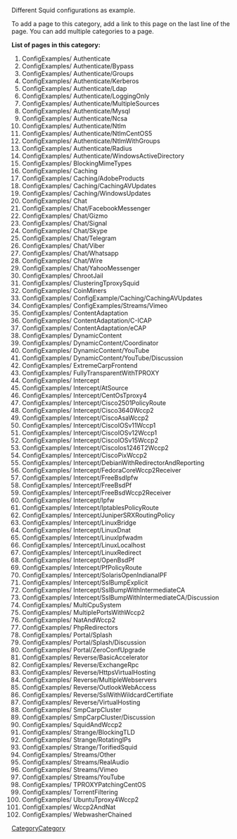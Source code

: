 Different Squid configurations as example.

To add a page to this category, add a link to this page on the last line
of the page. You can add multiple categories to a page.

**List of pages in this category:**

1.  ConfigExamples/
    Authenticate
2.  ConfigExamples/
    Authenticate/Bypass
3.  ConfigExamples/
    Authenticate/Groups
4.  ConfigExamples/
    Authenticate/Kerberos
5.  ConfigExamples/
    Authenticate/Ldap
6.  ConfigExamples/
    Authenticate/LoggingOnly
7.  ConfigExamples/
    Authenticate/MultipleSources
8.  ConfigExamples/
    Authenticate/Mysql
9.  ConfigExamples/
    Authenticate/Ncsa
10. ConfigExamples/
    Authenticate/Ntlm
11. ConfigExamples/
    Authenticate/NtlmCentOS5
12. ConfigExamples/
    Authenticate/NtlmWithGroups
13. ConfigExamples/
    Authenticate/Radius
14. ConfigExamples/
    Authenticate/WindowsActiveDirectory
15. ConfigExamples/
    BlockingMimeTypes
16. ConfigExamples/
    Caching
17. ConfigExamples/
    Caching/AdobeProducts
18. ConfigExamples/
    Caching/CachingAVUpdates
19. ConfigExamples/
    Caching/WindowsUpdates
20. ConfigExamples/
    Chat
21. ConfigExamples/
    Chat/FacebookMessenger
22. ConfigExamples/
    Chat/Gizmo
23. ConfigExamples/
    Chat/Signal
24. ConfigExamples/
    Chat/Skype
25. ConfigExamples/
    Chat/Telegram
26. ConfigExamples/
    Chat/Viber
27. ConfigExamples/
    Chat/Whatsapp
28. ConfigExamples/
    Chat/Wire
29. ConfigExamples/
    Chat/YahooMessenger
30. ConfigExamples/
    ChrootJail
31. ConfigExamples/
    ClusteringTproxySquid
32. ConfigExamples/
    CoinMiners
33. ConfigExamples/
    ConfigExample/Caching/CachingAVUpdates
34. ConfigExamples/
    ConfigExamples/Streams/Vimeo
35. ConfigExamples/
    ContentAdaptation
36. ConfigExamples/
    ContentAdaptation/C-ICAP
37. ConfigExamples/
    ContentAdaptation/eCAP
38. ConfigExamples/
    DynamicContent
39. ConfigExamples/
    DynamicContent/Coordinator
40. ConfigExamples/
    DynamicContent/YouTube
41. ConfigExamples/
    DynamicContent/YouTube/Discussion
42. ConfigExamples/
    ExtremeCarpFrontend
43. ConfigExamples/
    FullyTransparentWithTPROXY
44. ConfigExamples/
    Intercept
45. ConfigExamples/
    Intercept/AtSource
46. ConfigExamples/
    Intercept/CentOsTproxy4
47. ConfigExamples/
    Intercept/Cisco2501PolicyRoute
48. ConfigExamples/
    Intercept/Cisco3640Wccp2
49. ConfigExamples/
    Intercept/CiscoAsaWccp2
50. ConfigExamples/
    Intercept/CiscoIOSv11Wccp1
51. ConfigExamples/
    Intercept/CiscoIOSv12Wccp1
52. ConfigExamples/
    Intercept/CiscoIOSv15Wccp2
53. ConfigExamples/
    Intercept/CiscoIos1246T2Wccp2
54. ConfigExamples/
    Intercept/CiscoPixWccp2
55. ConfigExamples/
    Intercept/DebianWithRedirectorAndReporting
56. ConfigExamples/
    Intercept/FedoraCoreWccp2Receiver
57. ConfigExamples/
    Intercept/FreeBsdIpfw
58. ConfigExamples/
    Intercept/FreeBsdPf
59. ConfigExamples/
    Intercept/FreeBsdWccp2Receiver
60. ConfigExamples/
    Intercept/Ipfw
61. ConfigExamples/
    Intercept/IptablesPolicyRoute
62. ConfigExamples/
    Intercept/JuniperSRXRoutingPolicy
63. ConfigExamples/
    Intercept/LinuxBridge
64. ConfigExamples/
    Intercept/LinuxDnat
65. ConfigExamples/
    Intercept/LinuxIpfwadm
66. ConfigExamples/
    Intercept/LinuxLocalhost
67. ConfigExamples/
    Intercept/LinuxRedirect
68. ConfigExamples/
    Intercept/OpenBsdPf
69. ConfigExamples/
    Intercept/PfPolicyRoute
70. ConfigExamples/
    Intercept/SolarisOpenIndianaIPF
71. ConfigExamples/
    Intercept/SslBumpExplicit
72. ConfigExamples/
    Intercept/SslBumpWithIntermediateCA
73. ConfigExamples/
    Intercept/SslBumpWithIntermediateCA/Discussion
74. ConfigExamples/
    MultiCpuSystem
75. ConfigExamples/
    MultiplePortsWithWccp2
76. ConfigExamples/
    NatAndWccp2
77. ConfigExamples/
    PhpRedirectors
78. ConfigExamples/
    Portal/Splash
79. ConfigExamples/
    Portal/Splash/Discussion
80. ConfigExamples/
    Portal/ZeroConfUpgrade
81. ConfigExamples/
    Reverse/BasicAccelerator
82. ConfigExamples/
    Reverse/ExchangeRpc
83. ConfigExamples/
    Reverse/HttpsVirtualHosting
84. ConfigExamples/
    Reverse/MultipleWebservers
85. ConfigExamples/
    Reverse/OutlookWebAccess
86. ConfigExamples/
    Reverse/SslWithWildcardCertifiate
87. ConfigExamples/
    Reverse/VirtualHosting
88. ConfigExamples/
    SmpCarpCluster
89. ConfigExamples/
    SmpCarpCluster/Discussion
90. ConfigExamples/
    SquidAndWccp2
91. ConfigExamples/
    Strange/BlockingTLD
92. ConfigExamples/
    Strange/RotatingIPs
93. ConfigExamples/
    Strange/TorifiedSquid
94. ConfigExamples/
    Streams/Other
95. ConfigExamples/
    Streams/RealAudio
96. ConfigExamples/
    Streams/Vimeo
97. ConfigExamples/
    Streams/YouTube
98. ConfigExamples/
    TPROXYPatchingCentOS
99. ConfigExamples/
    TorrentFiltering
100. ConfigExamples/
     UbuntuTproxy4Wccp2
101. ConfigExamples/
     Wccp2AndNat
102. ConfigExamples/
     WebwasherChained

[CategoryCategory](https://wiki.squid-cache.org/CategoryConfigExample/CategoryCategory#)
